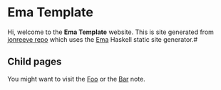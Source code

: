 # Ema Template

Hi, welcome to the **Ema Template** website. This is site generated from [jonreeve repo](http://github.com/srid/jonreeve) which uses the [Ema](https://ema.srid.ca/) Haskell static site generator.#

## Child pages

You might want to visit the [Foo](dir1/foo.md) or the [Bar](dir2/bar.md) note.
